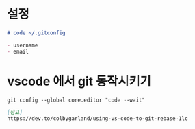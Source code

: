 # 설정

```md
# code ~/.gitconfig

- username
- email
```

# vscode 에서 git 동작시키기

```md
git config --global core.editor "code --wait"

[참고]
https://dev.to/colbygarland/using-vs-code-to-git-rebase-1lc
```
